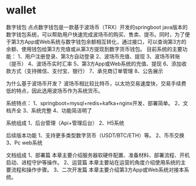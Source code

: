 # wallet
数字钱包
点点数字钱包是一款基于波场币（TRX）开发的springboot java版本的数字钱包系统，可以帮助用户快速完成波场币的购买、售卖、提币。同时，为了便于第3方App或Web系统与数字钱包余额相互转化，通过接口，可以查询第3方的余额、使用钱包给第3方充值或从第3方提现到数字货币钱包。
目前系统的主要功能：
1、用户注册登录、第3方自动登录
2、波场币充值、提现
3、波场币转账（提币）
4、波场币实时汇率
5、第3方App或Web系统的充值、提现
6、添加收款方式（支持微信、支付宝、银行）
7、承兑商订单管理
8、公告展示

为什么基于波场币开发？
波场币相比较比特币，以太坊交易速度快，交易手续费低的特点，因此选用波场币作为系统货币。

系统特点：
1、springboot+mysql+redis+kafka+nginx开发、部署简单。
2、文档齐全
3、系统完整
4、功能简洁明了

系统组成
1、后台管理（Api+管理后台）
2、H5系统

后续版本功能
1、支持更多类型数字货币（USDT/BTC/ETH）等。
2、币币交换
3、Pc web系统

文档组成
1、部署篇
本章主要介绍服务器软硬件配置、准备材料、部署流程、开机启动、进程守护等操作。
2、运营篇
本章主要站在运营的角度介绍使用系统的主要流程和操作步骤。
3、二次开发篇
本章主要介绍第3方App或Web系统对接本系统。
